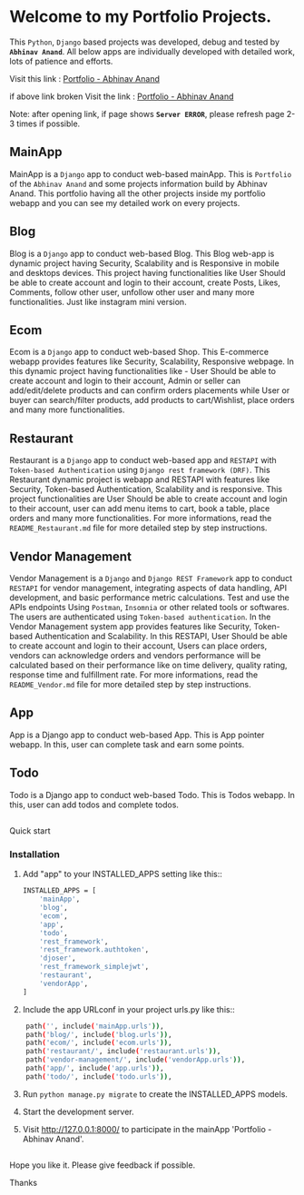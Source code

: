 # Welcome to my Portfolio Projects.
This `Python`, `Django` based projects was developed, debug and tested by **`Abhinav Anand`**. All below apps are individually developed with detailed work, lots of patience and efforts.

Visit this link :  [Portfolio - Abhinav Anand](http://abhinav7.pythonanywhere.com/)

if above link broken
Visit the link :  [Portfolio - Abhinav Anand](http://abhinavfu.pythonanywhere.com/)

Note: after opening link, if page shows **`Server ERROR`**, please refresh page 2-3 times if possible.

## MainApp
MainApp is a `Django` app to conduct web-based mainApp. This is `Portfolio` of the `Abhinav Anand` and some projects information build by Abhinav Anand. This portfolio having all the other projects inside my portfolio webapp and you can see my detailed work on every projects. 

## Blog
Blog is a `Django` app to conduct web-based Blog. 
This Blog web-app is dynamic project having Security, Scalability and is Responsive in mobile and desktops devices. This project having functionalities like User Should be able to create account and login to their account, create Posts, Likes, Comments, follow other user, unfollow other user and many more functionalities. Just like instagram mini version.

## Ecom
Ecom is a `Django` app to conduct web-based Shop. This E-commerce webapp provides features like Security, Scalability, Responsive webpage. In this dynamic project having functionalities like - User Should be able to create account and login to their account, Admin or seller can add/edit/delete products and can confirm orders placements while User or buyer can search/filter products, add products to cart/Wishlist, place orders and many more functionalities. 

## Restaurant
Restaurant is a `Django` app to conduct web-based app and `RESTAPI` with `Token-based Authentication` using `Django rest framework (DRF)`.
This Restaurant dynamic project is webapp and RESTAPI with features like Security, Token-based Authentication, Scalability and is responsive. This project functionalities are User Should be able to create account and login to their account, user can add menu items to cart, book a table, place orders and many more functionalities.
For more informations, read the `README_Restaurant.md` file for more detailed step by step instructions.

## Vendor Management
Vendor Management is a `Django` and `Django REST Framework` app to conduct `RESTAPI` for vendor management, integrating aspects of data handling, API development, and basic performance metric calculations.
Test and use the APIs endpoints Using `Postman`, `Insomnia` or other related tools or softwares. The users are authenticated using `Token-based authentication`.
In the Vendor Management system app provides features like Security, Token-based Authentication and Scalability.  In this RESTAPI, User Should be able to create account and login to their account, Users can place orders, vendors can acknowledge orders and vendors performance will be calculated based on their performance like on time delivery, quality rating, response time and fulfillment rate. 
For more informations, read the `README_Vendor.md` file for more detailed step by step instructions.

## App
App is a Django app to conduct web-based App. This is App pointer webapp.
In this, user can complete task and earn some points.

## Todo
Todo is a Django app to conduct web-based Todo. This is Todos webapp.
In this, user can add todos and complete todos.

##
Quick start

### Installation
1. Add "app" to your INSTALLED_APPS setting like this::
    ```bash
    INSTALLED_APPS = [
        'mainApp',
        'blog',
        'ecom',
        'app',
        'todo',
        'rest_framework',
        'rest_framework.authtoken',
        'djoser',
        'rest_framework_simplejwt',
        'restaurant',
        'vendorApp',
    ]
    ```
2. Include the app URLconf in your project urls.py like this::
```bash
    path('', include('mainApp.urls')),
    path('blog/', include('blog.urls')),
    path('ecom/', include('ecom.urls')),
    path('restaurant/', include('restaurant.urls')),
    path('vendor-management/', include('vendorApp.urls')),
    path('app/', include('app.urls')),
    path('todo/', include('todo.urls')),
```

3. Run ``python manage.py migrate`` to create the INSTALLED_APPS models.

4. Start the development server.
    
5. Visit http://127.0.0.1:8000/ to participate in the mainApp 'Portfolio - Abhinav Anand'.

##
Hope you like it. Please give feedback if possible.

Thanks